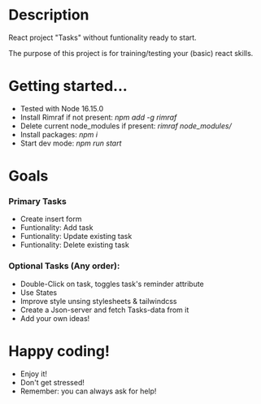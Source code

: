 # Description

React project "Tasks" without funtionality ready to start.

The purpose of this project is for training/testing your (basic) react skills.

# Getting started...

* Tested with Node 16.15.0
* Install Rimraf if not present: *npm add -g rimraf*
* Delete current node_modules if present: *rimraf node_modules/*
* Install packages: *npm i*
* Start dev mode: *npm run start*

# Goals
### Primary Tasks
* Create insert form
* Funtionality: Add task
* Funtionality: Update existing task
* Funtionality: Delete existing task

### Optional Tasks (Any order):

* Double-Click on task, toggles task's reminder attribute
* Use States
* Improve style unsing stylesheets & tailwindcss
* Create a Json-server and fetch Tasks-data from it
* Add your own ideas!

# Happy coding!

* Enjoy it!
* Don't get stressed!
* Remember: you can always ask for help!